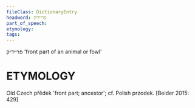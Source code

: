 ```yaml
---
fileClass: DictionaryEntry
headword: פּריידיק
part_of_speech: 
etymology: 
tags: 
---
```

פּריידיק
'front part of an animal or fowl'

ETYMOLOGY
===========
Old Czech přědek 'front part; ancestor'; cf. Polish przodek. 
[Beider 2015: 429]